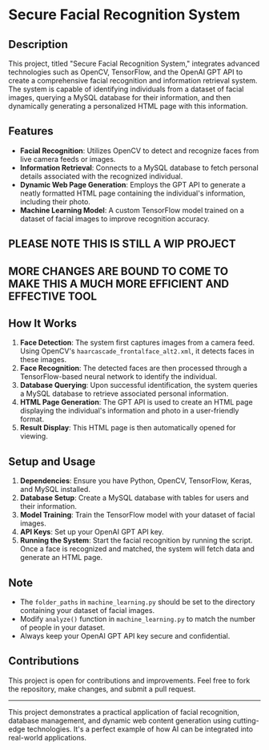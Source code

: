 # Secure Facial Recognition System

## Description
This project, titled "Secure Facial Recognition System," integrates advanced technologies such as OpenCV, TensorFlow, and the OpenAI GPT API to create a comprehensive facial recognition and information retrieval system. The system is capable of identifying individuals from a dataset of facial images, querying a MySQL database for their information, and then dynamically generating a personalized HTML page with this information.

## Features
- **Facial Recognition**: Utilizes OpenCV to detect and recognize faces from live camera feeds or images.
- **Information Retrieval**: Connects to a MySQL database to fetch personal details associated with the recognized individual.
- **Dynamic Web Page Generation**: Employs the GPT API to generate a neatly formatted HTML page containing the individual's information, including their photo.
- **Machine Learning Model**: A custom TensorFlow model trained on a dataset of facial images to improve recognition accuracy.
## PLEASE NOTE THIS IS STILL A WIP PROJECT
## MORE CHANGES ARE BOUND TO COME TO MAKE THIS A MUCH MORE EFFICIENT AND EFFECTIVE TOOL

## How It Works
1. **Face Detection**: The system first captures images from a camera feed. Using OpenCV's `haarcascade_frontalface_alt2.xml`, it detects faces in these images.
2. **Face Recognition**: The detected faces are then processed through a TensorFlow-based neural network to identify the individual.
3. **Database Querying**: Upon successful identification, the system queries a MySQL database to retrieve associated personal information.
4. **HTML Page Generation**: The GPT API is used to create an HTML page displaying the individual's information and photo in a user-friendly format.
5. **Result Display**: This HTML page is then automatically opened for viewing.

## Setup and Usage
1. **Dependencies**: Ensure you have Python, OpenCV, TensorFlow, Keras, and MySQL installed.
2. **Database Setup**: Create a MySQL database with tables for users and their information.
3. **Model Training**: Train the TensorFlow model with your dataset of facial images.
4. **API Keys**: Set up your OpenAI GPT API key.
5. **Running the System**: Start the facial recognition by running the script. Once a face is recognized and matched, the system will fetch data and generate an HTML page.

## Note
- The `folder_paths` in `machine_learning.py` should be set to the directory containing your dataset of facial images.
- Modify `analyze()` function in `machine_learning.py` to match the number of people in your dataset.
- Always keep your OpenAI GPT API key secure and confidential.

## Contributions
This project is open for contributions and improvements. Feel free to fork the repository, make changes, and submit a pull request.

---

This project demonstrates a practical application of facial recognition, database management, and dynamic web content generation using cutting-edge technologies. It's a perfect example of how AI can be integrated into real-world applications.

